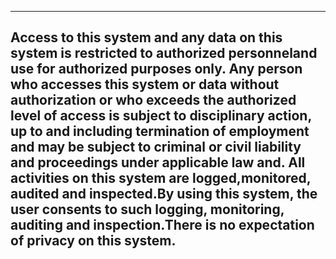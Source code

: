 ------------------------------------------------------------------------------
Access to this system and any data on this system is restricted to authorized
personneland use for authorized purposes only. Any person who accesses this
system or data without authorization or who exceeds the authorized level of
access is subject to disciplinary action, up to and including termination of
employment and may be subject to criminal or civil liability and proceedings
under applicable law and. All activities on this system are logged,monitored,
audited and inspected.By using this system, the user consents to such logging,
monitoring, auditing and inspection.There is no expectation of privacy on this
system.
-------------------------------------------------------------------------------
